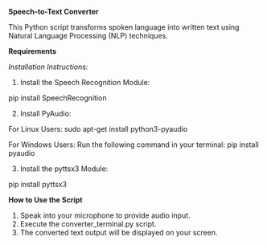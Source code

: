 **Speech-to-Text Converter**

This Python script transforms spoken language into written text using Natural Language Processing (NLP) techniques.

**Requirements**

_Installation Instructions:_

1. Install the Speech Recognition Module:

pip install SpeechRecognition

2. Install PyAudio:

For Linux Users:
sudo apt-get install python3-pyaudio

For Windows Users: Run the following command in your terminal:
pip install pyaudio

3. Install the pyttsx3 Module:

pip install pyttsx3

**How to Use the Script**
1. Speak into your microphone to provide audio input.
2. Execute the converter_terminal.py script.
3. The converted text output will be displayed on your screen.
